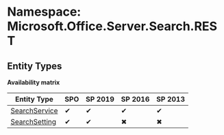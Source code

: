 # Namespace: Microsoft.Office.Server.Search.REST
## Entity Types

**Availability matrix**

Entity Type | SPO | SP 2019 | SP 2016 | SP 2013
----------|-----|---------|---------|--------
[SearchService](./EntityTypes/SearchService.md) | ✔ | ✔ | ✔ | ✔
[SearchSetting](./EntityTypes/SearchSetting.md) | ✔ | ✔ | ✖ | ✖
